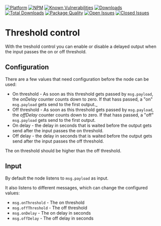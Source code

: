 [![Platform](https://img.shields.io/badge/platform-Node--RED-red)](https://nodered.org)
[![NPM](https://img.shields.io/npm/v/node-threshold-control?logo=npm)](https://www.npmjs.org/package/node-threshold-control)
[![Known Vulnerabilities](https://snyk.io/test/npm/node-threshold-control/badge.svg)](https://snyk.io/test/npm/node-threshold-control)
[![Downloads](https://img.shields.io/npm/dm/node-threshold-control.svg)](https://www.npmjs.com/package/node-threshold-control)
[![Total Downloads](https://img.shields.io/npm/dt/node-threshold-control.svg)](https://www.npmjs.com/package/node-threshold-control)
[![Package Quality](http://npm.packagequality.com/shield/node-threshold-control.png)](http://packagequality.com/#?package=node-threshold-control)
[![Open Issues](https://img.shields.io/github/issues-raw/dirkjanfaber/node-threshold-control.svg)](https://github.com/dirkjanfaber/node-threshold-control/issues)
[![Closed Issues](https://img.shields.io/github/issues-closed-raw/windkh/node-red-contrib-shelly.svg)](https://github.com/dirkjanfaber/node-threshold-control/issues?q=is%3Aissue+is%3Aclosed)

# Threshold control

With the treshold control you can enable or disable a delayed output when the input
passes the on or off threshold. 

## Configuration

There are a few values that need configuration before the node can be used:

* On threshold - As soon as this threshold gets passed by `msg.payload`, the _onDelay_ counter counts down to zero. If that hass passed, a "on" `msg.payload` gets send to the first output._
* Off threshold - As soon as this threshold gets passed by `msg.payload`, the _offDelay_ counter counts down to zero. If that hass passed, a "off" `msg.payload` gets send to the first output.
* On delay - the delay in seconds that is waited before the output gets send after the input passes the on threshold.
* Off delay - the delay in seconds that is waited before the output gets send after the input passes the off threshold.

The on threshold should be higher than the off threshold.

## Input

By default the node listens to `msg.payload` as input.

It also listens to different messages, which can change the configured values:

* `msg.onThreshold` - The on threshold
* `msg.offThreshold` - The off threshold
* `msg.onDelay` - The on delay in seconds
* `msg.offDelay` - The off delay in seconds

